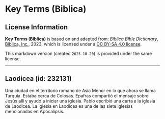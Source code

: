 # Key Terms (Biblica)

## License Information

**Key Terms (Biblica)** is based on and adapted from: _Biblica Bible Dictionary_, [Biblica, Inc.](https://www.biblica.com/), 2023, which is licensed under a [CC BY-SA 4.0 license](https://creativecommons.org/licenses/by-sa/4.0/legalcode.en).

This markdown version (created `2025-10-20`) is provided under the same license.



--------------------------------

## Laodicea (id: 232131)

Una ciudad en el territorio romano de Asia Menor en lo que ahora se llama Turquía. Estaba cerca de Colosas. Epafras compartió el mensaje sobre Jesús allí y ayudó a iniciar una iglesia. Pablo escribió una carta a la iglesia de Laodicea. La iglesia en Laodicea es una de las siete iglesias mencionadas en Apocalipsis.


